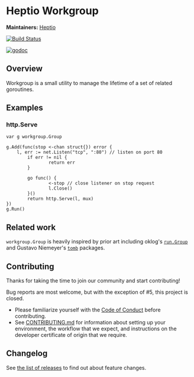 # Heptio Workgroup

**Maintainers:** [Heptio][0]

[![Build Status][1]][2]

[![godoc][3]][4]

## Overview
Workgroup is a small utility to manage the lifetime of a set of related goroutines.

## Examples

### http.Serve

```
var g workgroup.Group

g.Add(func(stop <-chan struct{}) error {
	l, err := net.Listen("tcp", ":80") // listen on port 80
        if err != nil {
                return err
        }

        go func() {
                <-stop // close listener on stop request
                l.Close()
        }()
        return http.Serve(l, mux)
})
g.Run()
```

## Related work

`workgroup.Group` is heavily inspired by prior art including oklog's [`run.Group`][9] and Gustavo Niemeyer's [`tomb`][10] packages.

## Contributing

Thanks for taking the time to join our community and start contributing!

Bug reports are most welcome, but with the exception of #5, this project is closed.

* Please familiarize yourself with the [Code of Conduct][8] before contributing.
* See [CONTRIBUTING.md][5] for information about setting up your environment, the workflow that we expect, and instructions on the developer certificate of origin that we require.

## Changelog

See [the list of releases][6] to find out about feature changes.

[0]: https://github.com/heptio
[1]: https://travis-ci.org/heptio/workgroup.svg?branch=master
[2]: https://travis-ci.org/heptio/workgroup
[3]: https://godoc.org/github.com/heptio/workgroup?status.svg
[4]: https://godoc.org/github.com/heptio/workgroup
[5]: /CONTRIBUTING.md
[6]: https://github.com/heptio/contour/releases
[8]: /CODE_OF_CONDUCT.md
[9]: https://github.com/oklog/run
[10]: https://godoc.org/gopkg.in/tomb.v2
